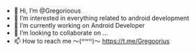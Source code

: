 - 👋 Hi, I’m @Gregorioous
- 👀 I’m interested in everything related to android development
- 🌱 I’m currently working on Android Developer
- 💞️ I’m looking to collaborate on ...
- 📫 How to reach me 〜⁠(⁠꒪⁠꒳⁠꒪⁠)⁠〜 https://t.me/Gregoorius

<!---
Gregorioous/Gregorioous is a ✨ special ✨ repository because its `README.md` (this file) appears on your GitHub profile.
You can click the Preview link to take a look at your changes.
--->
